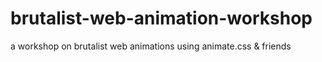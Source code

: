 # brutalist-web-animation-workshop
a workshop on brutalist web animations using animate.css &amp; friends
